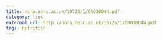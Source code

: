 ```yaml
---
title: ‎nora.nerc.ac.uk/10725/1/CR03004N.pdf
category: link
external_url: http://nora.nerc.ac.uk/10725/1/CR03004N.pdf
tags: nutrition
---
```


